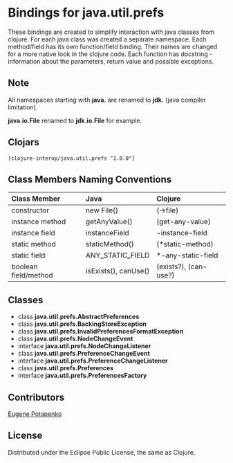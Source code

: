 # Bindings for java.util.prefs

These bindings are created to simplify interaction with java classes from clojure.
For each java class was created a separate namespace.
Each method/field has its own function/field binding.
Their names are changed for a more native look in the clojure code. Each function has docstring - information about the parameters, return value and possible exceptions.

## Note

All namespaces starting with **java.** are renamed to **jdk.** (java compiler limitation). 

**java.io.File** renamed to **jdk.io.File** for example. 




## Clojars

```
[clojure-interop/java.util.prefs "1.0.0"]
```

## Class Members Naming Conventions

| Class Member | Java | Clojure |
|:--|:--|:--|
| constructor | new File() | (->file) |
| instance method | getAnyValue() | (get-any-value) |
| instance field | instanceField | -instance-field |
| static method | staticMethod() | (*static-method) |
| static field | ANY_STATIC_FIELD | *-any-static-field |
| boolean field/method | isExists(), canUse() | (exists?), (can-use?) |

## Classes

- class **java.util.prefs.AbstractPreferences**
- class **java.util.prefs.BackingStoreException**
- class **java.util.prefs.InvalidPreferencesFormatException**
- class **java.util.prefs.NodeChangeEvent**
- interface **java.util.prefs.NodeChangeListener**
- class **java.util.prefs.PreferenceChangeEvent**
- interface **java.util.prefs.PreferenceChangeListener**
- class **java.util.prefs.Preferences**
- interface **java.util.prefs.PreferencesFactory**

## Contributors

[Eugene Potapenko](https://github.com/potapenko/)

## License

Distributed under the Eclipse Public License, the same as Clojure.
